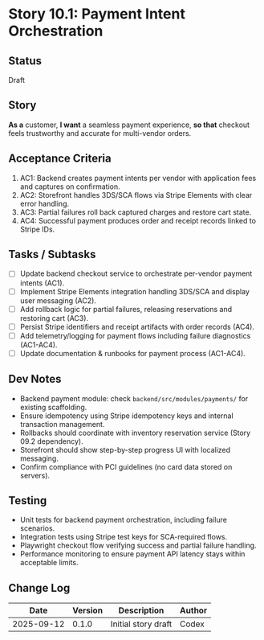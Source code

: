 # Story 10.1: Payment Intent Orchestration

## Status
Draft

## Story
**As a** customer,
**I want** a seamless payment experience,
**so that** checkout feels trustworthy and accurate for multi-vendor orders.

## Acceptance Criteria
1. AC1: Backend creates payment intents per vendor with application fees and captures on confirmation.
2. AC2: Storefront handles 3DS/SCA flows via Stripe Elements with clear error handling.
3. AC3: Partial failures roll back captured charges and restore cart state.
4. AC4: Successful payment produces order and receipt records linked to Stripe IDs.

## Tasks / Subtasks
- [ ] Update backend checkout service to orchestrate per-vendor payment intents (AC1).
- [ ] Implement Stripe Elements integration handling 3DS/SCA and display user messaging (AC2).
- [ ] Add rollback logic for partial failures, releasing reservations and restoring cart (AC3).
- [ ] Persist Stripe identifiers and receipt artifacts with order records (AC4).
- [ ] Add telemetry/logging for payment flows including failure diagnostics (AC1-AC4).
- [ ] Update documentation & runbooks for payment process (AC1-AC4).

## Dev Notes
- Backend payment module: check `backend/src/modules/payments/` for existing scaffolding.
- Ensure idempotency using Stripe idempotency keys and internal transaction management.
- Rollbacks should coordinate with inventory reservation service (Story 09.2 dependency).
- Storefront should show step-by-step progress UI with localized messaging.
- Confirm compliance with PCI guidelines (no card data stored on servers).

## Testing
- Unit tests for backend payment orchestration, including failure scenarios.
- Integration tests using Stripe test keys for SCA-required flows.
- Playwright checkout flow verifying success and partial failure handling.
- Performance monitoring to ensure payment API latency stays within acceptable limits.

## Change Log
| Date       | Version | Description              | Author |
|------------|---------|--------------------------|--------|
| 2025-09-12 | 0.1.0   | Initial story draft      | Codex  |
